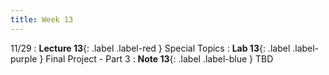 ```yaml
---
title: Week 13
---
```


11/29
: **Lecture 13**{: .label .label-red } Special Topics
: **Lab 13**{: .label .label-purple } Final Project - Part 3
: **Note 13**{: .label .label-blue } TBD
